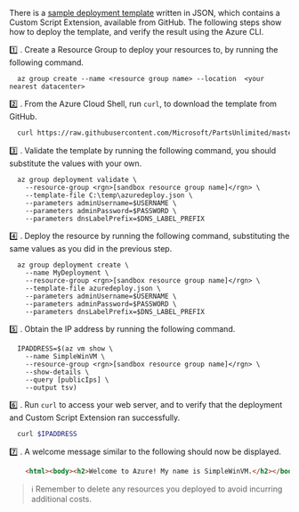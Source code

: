 There is a [sample deployment template](https://raw.githubusercontent.com/Microsoft/PartsUnlimited/master/Labfiles/AZ-400T05_Implementing_Application_Infrastructure/M01/azuredeploy.json) written in JSON, which contains a Custom Script Extension, available from GitHub. The following steps show how to deploy the template, and verify the result using the Azure CLI.

:one: . Create a Resource Group to deploy your resources to, by running the following command.

  ```azurecli
    az group create --name <resource group name> --location  <your nearest datacenter>
  ```

:two: . From the Azure Cloud Shell, run `curl`, to download the template from GitHub.

  ```bash
    curl https://raw.githubusercontent.com/Microsoft/PartsUnlimited/master/Labfiles/AZ-400T05_Implementing_Application_Infrastructure/M01/azuredeploy.json > C:\temp\azuredeploy.json
  ```

:three: . Validate the template by running the following command, you should substitute the values with your own.

  ```azurecli
    az group deployment validate \
      --resource-group <rgn>[sandbox resource group name]</rgn> \
      --template-file C:\temp\azuredeploy.json \
      --parameters adminUsername=$USERNAME \
      --parameters adminPassword=$PASSWORD \
      --parameters dnsLabelPrefix=$DNS_LABEL_PREFIX
  ```

:four: . Deploy the resource by running the following command, substituting the same values as you did in the previous step.

  ```azurecli
    az group deployment create \
      --name MyDeployment \
      --resource-group <rgn>[sandbox resource group name]</rgn> \
      --template-file azuredeploy.json \
      --parameters adminUsername=$USERNAME \
      --parameters adminPassword=$PASSWORD \
      --parameters dnsLabelPrefix=$DNS_LABEL_PREFIX
  ```

:five: . Obtain the IP address by running the following command.

  ```azurecli
    IPADDRESS=$(az vm show \
      --name SimpleWinVM \
      --resource-group <rgn>[sandbox resource group name]</rgn> \
      --show-details \
      --query [publicIps] \
      --output tsv)
  ```
:six: . Run `curl` to access your web server, and to verify that the deployment and Custom Script Extension ran successfully.

  ```bash
    curl $IPADDRESS
  ```
:seven: . A welcome message similar to the following should now be displayed.

  ```html
      <html><body><h2>Welcome to Azure! My name is SimpleWinVM.</h2></body></html>
  ```
> :information_source: Remember to delete any resources you deployed to avoid incurring additional costs.

